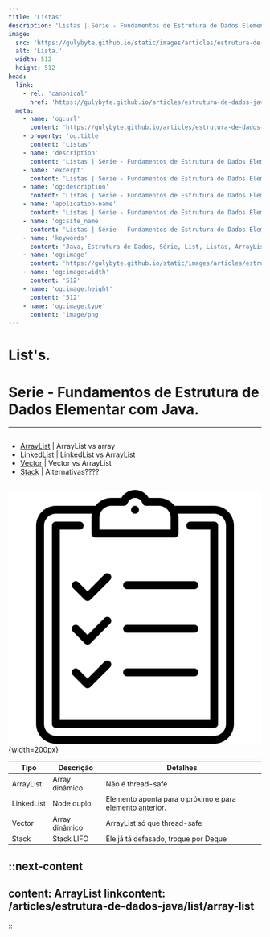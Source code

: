 ```yaml
---
title: 'Listas'
description: 'Listas | Série - Fundamentos de Estrutura de Dados Elementar com Java.'
image:
  src: 'https://gulybyte.github.io/static/images/articles/estrutura-de-dados-java/lista.png'
  alt: 'Lista.'
  width: 512
  height: 512
head:
  link:
    - rel: 'canonical'
      href: 'https://gulybyte.github.io/articles/estrutura-de-dados-java'
  meta:
    - name: 'og:url'
      content: 'https://gulybyte.github.io/articles/estrutura-de-dados-java'
    - property: 'og:title'
      content: 'Listas'
    - name: 'description'
      content: 'Listas | Série - Fundamentos de Estrutura de Dados Elementar com Java.'
    - name: 'excerpt'
      content: 'Listas | Série - Fundamentos de Estrutura de Dados Elementar com Java.'
    - name: 'og:description'
      content: 'Listas | Série - Fundamentos de Estrutura de Dados Elementar com Java.'
    - name: 'application-name'
      content: 'Listas | Série - Fundamentos de Estrutura de Dados Elementar com Java.'
    - name: 'og:site_name'
      content: 'Listas | Série - Fundamentos de Estrutura de Dados Elementar com Java.'
    - name: 'keywords'
      content: 'Java, Estrutura de Dados, Série, List, Listas, ArrayList, LinkedList, Vector, Stack'
    - name: 'og:image'
      content: 'https://gulybyte.github.io/static/images/articles/estrutura-de-dados-java/lista.png'
    - name: 'og:image:width'
      content: '512'
    - name: 'og:image:height'
      content: '512'
    - name: 'og:image:type'
      content: 'image/png'
---
```



# List's.

<h1 style="text-align: left; padding: 0em 0em !important; font-size: 2em">Serie - Fundamentos de Estrutura de Dados Elementar com Java.</h1>

---

<div class="float-768-disable" style="float: left;">

- [ArrayList](/articles/estrutura-de-dados-java/list/array-list) | ArrayList vs array
- [LinkedList](/articles/estrutura-de-dados-java/list/linked-list) | LinkedList vs ArrayList
- [Vector](/articles/estrutura-de-dados-java/list/vector) | Vector vs ArrayList
- [Stack](/articles/estrutura-de-dados-java/list/stack) | Alternativas????

</div>

<div class="float-768-disable" style="float: right">

  ![Lista](/static/images/articles/estrutura-de-dados-java/lista.png){width=200px}
</div>

<div class="clear-both"></div>
<div style="padding:1rem 0"></div>

| Tipo | Descrição | Detalhes |
| - | - | - |
| ArrayList | Array dinâmico | Não é thread-safe |
| LinkedList | Node duplo | Elemento aponta para o próximo e para elemento anterior. |
| Vector | Array dinâmico | ArrayList só que thread-safe |
| Stack | Stack LIFO | Ele já tá defasado, troque por Deque |

::next-content
---
content: ArrayList
linkcontent: /articles/estrutura-de-dados-java/list/array-list
---
::
